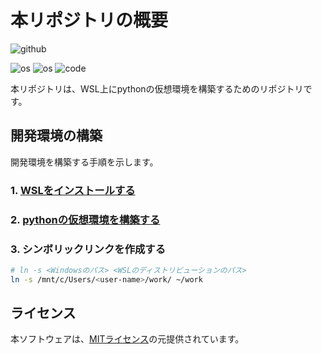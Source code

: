 <!--
    README
 -->

# 本リポジトリの概要

![github](https://img.shields.io/github/license/r-dev95/wsl_ubuntu_python)

![os](https://custom-icon-badges.herokuapp.com/badge/Windows-d3d3d3.svg?logo=windows)
![os](https://custom-icon-badges.herokuapp.com/badge/Ubuntu-d3d3d3.svg?logo=ubuntu)
![code](https://custom-icon-badges.herokuapp.com/badge/python-d3d3d3.svg?logo=python)

本リポジトリは、WSL上にpythonの仮想環境を構築するためのリポジトリです。

## 開発環境の構築

開発環境を構築する手順を示します。

### 1. [WSLをインストールする](docs/install_wsl.md)

### 2. [pythonの仮想環境を構築する](docs/install_python.md)

### 3. シンボリックリンクを作成する

``` bash
# ln -s <Windowsのパス> <WSLのディストリビューションのパス>
ln -s /mnt/c/Users/<user-name>/work/ ~/work
```

## ライセンス

本ソフトウェアは、[MITライセンス](LICENSE)の元提供されています。
